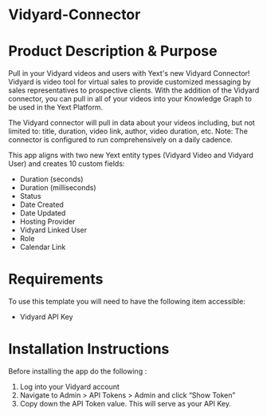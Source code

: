 # Vidyard-Connector

# Product Description & Purpose

Pull in your Vidyard videos and users with Yext's new Vidyard Connector! Vidyard is video tool for virtual sales to provide customized messaging by sales representatives to prospective clients. With the addition of the Vidyard connector, you can pull in all of your videos into your Knowledge Graph to be used in the Yext Platform.

The Vidyard connector will pull in data about your videos including, but not limited to: title, duration, video link, author, video duration, etc. Note: The connector is configured to run comprehensively on a daily cadence.

This app aligns with two new Yext entity types (Vidyard Video and Vidyard User) and creates 10 custom fields:

- Duration (seconds)
- Duration (milliseconds)
- Status
- Date Created
- Date Updated
- Hosting Provider
- Vidyard Linked User
- Role
- Calendar Link

# Requirements

To use this template you will need to have the following item accessible:

- Vidyard API Key

# Installation Instructions

Before installing the app do the following :
1. Log into your Vidyard account
2. Navigate to Admin > API Tokens > Admin and click “Show Token”
3. Copy down the API Token value. This will serve as your API Key.
